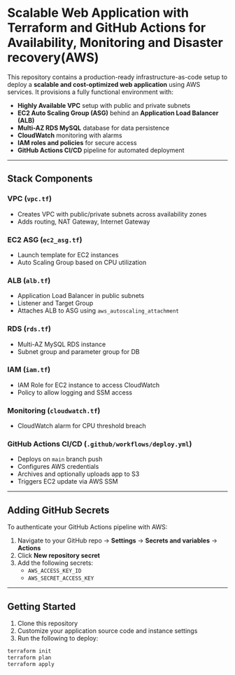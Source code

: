 # Scalable Web Application with Terraform and GitHub Actions for Availability, Monitoring and Disaster recovery(AWS)

This repository contains a production-ready infrastructure-as-code setup to deploy a **scalable and cost-optimized web application** using AWS services. It provisions a fully functional environment with:

- **Highly Available VPC** setup with public and private subnets
- **EC2 Auto Scaling Group (ASG)** behind an **Application Load Balancer (ALB)**
- **Multi-AZ RDS MySQL** database for data persistence
- **CloudWatch** monitoring with alarms
- **IAM roles and policies** for secure access
- **GitHub Actions CI/CD** pipeline for automated deployment

---

## Stack Components

###  VPC (`vpc.tf`)
- Creates VPC with public/private subnets across availability zones
- Adds routing, NAT Gateway, Internet Gateway

###  EC2 ASG (`ec2_asg.tf`)
- Launch template for EC2 instances
- Auto Scaling Group based on CPU utilization

###  ALB (`alb.tf`)
- Application Load Balancer in public subnets
- Listener and Target Group
- Attaches ALB to ASG using `aws_autoscaling_attachment`

###  RDS (`rds.tf`)
- Multi-AZ MySQL RDS instance
- Subnet group and parameter group for DB

###  IAM (`iam.tf`)
- IAM Role for EC2 instance to access CloudWatch
- Policy to allow logging and SSM access

###  Monitoring (`cloudwatch.tf`)
- CloudWatch alarm for CPU threshold breach

###  GitHub Actions CI/CD (`.github/workflows/deploy.yml`)
- Deploys on `main` branch push
- Configures AWS credentials
- Archives and optionally uploads app to S3
- Triggers EC2 update via AWS SSM

---

##  Adding GitHub Secrets

To authenticate your GitHub Actions pipeline with AWS:

1. Navigate to your GitHub repo → **Settings** → **Secrets and variables** → **Actions**
2. Click **New repository secret**
3. Add the following secrets:
   - `AWS_ACCESS_KEY_ID`
   - `AWS_SECRET_ACCESS_KEY`

---

##  Getting Started

1. Clone this repository
2. Customize your application source code and instance settings
3. Run the following to deploy:

```bash
terraform init
terraform plan
terraform apply
```
